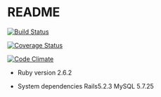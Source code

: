 # README
[![Build Status](https://travis-ci.com/Atsuyoshi-N/graphql_api_mode_sandbox.svg?branch=master)](https://travis-ci.com/Atsuyoshi-N/graphql_api_mode_sandbox)

[![Coverage Status](https://coveralls.io/repos/github/Atsuyoshi-N/graphql_api_mode_sandbox/badge.svg?branch=master)](https://coveralls.io/github/Atsuyoshi-N/graphql_api_mode_sandbox?branch=master)

[![Code Climate](https://codeclimate.com/github/codeclimate/codeclimate/badges/gpa.svg)](https://codeclimate.com/github/Atsuyoshi-N/graphql_api_mode_sandbox)


* Ruby version
2.6.2

* System dependencies
Rails5.2.3
MySQL 5.7.25

